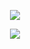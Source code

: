 <p align="center">
<img src="https://files.catbox.moe/16ehjx.png"/>
</p>

<p align="center">
<img src="https://files.catbox.moe/403whe.png"/>
</p>

